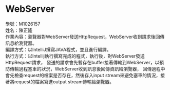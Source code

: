# WebServer
學號：M1026157  
姓名：陳正隆  
作業內容：瀏覽器對WebServer發送HttpRequest，WebServer收到請求後回傳訊息給瀏覽器。  
編譯方式：以IntelliJ撰寫JAVA程式，並且進行編譯。  
執行方式：以Intellij執行撰寫完成的程式，執行後，對WebServer發送HttpRequest請求，
發送的請求會先暫存在buffer接著傳輸到WebServer，以預防傳輸過程塞車的狀況，WebServer收到訊息後回傳資訊給瀏覽器，
回傳過程中會先檢查request的檔案是否存在，然後存入input stream來避免塞車的情況，接著將request的檔案寫進output stream傳輸給瀏覽器。
